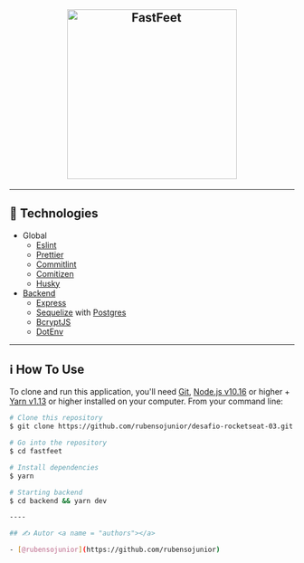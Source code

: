 <h2 align='center'> 
  <img 
    src="./.git-assets/logo.png" 
    alt="FastFeet"
    width="300"
  >
</h2>

----

## :rocket: Technologies

- Global
  - [Eslint](https://eslint.org/)
  - [Prettier](https://prettier.io/)
  - [Commitlint](https://commitlint.js.org/#/)
  - [Comitizen](https://commitizen.github.io/cz-cli/)
  - [Husky](https://openbase.io/js/husky)
- [Backend](https://github.com/LucasRMP/fastfeet/tree/master/backend)
  - [Express](https://expressjs.com/)
  - [Sequelize](https://sequelize.org/) with [Postgres](https://www.postgresql.org/)
  - [BcryptJS](https://www.npmjs.com/package/bcrypt)
  - [DotEnv](https://github.com/motdotla/dotenv)

----

## :information_source: How To Use

To clone and run this application, you'll need [Git](https://git-scm.com), [Node.js v10.16](https://nodejs.org/en/) or higher + [Yarn v1.13](https://yarnpkg.com/) or higher installed on your computer. From your command line:

```bash
# Clone this repository
$ git clone https://github.com/rubensojunior/desafio-rocketseat-03.git

# Go into the repository
$ cd fastfeet

# Install dependencies
$ yarn

# Starting backend
$ cd backend && yarn dev

----

## ✍️ Autor <a name = "authors"></a>

- [@rubensojunior](https://github.com/rubensojunior)
